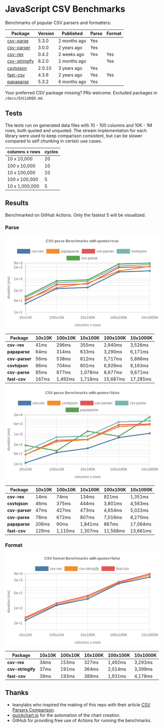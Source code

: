 # JavaScript CSV Benchmarks

Benchmarks of popular CSV parsers and formatters:

<!-- packages -->
| Package | Version | Published | Parse | Format 
|---------|---------|-----------|-------|--------
| [csv-parse](https://www.npmjs.com/package/csv-parse) | 5.3.0 | 2 months ago | Yes |  
| [csv-parser](https://www.npmjs.com/package/csv-parser) | 3.0.0 | 2 years ago | Yes |  
| [csv-rex](https://www.npmjs.com/package/csv-rex) | 0.4.2 | 2 weeks ago | Yes | Yes 
| [csv-stringify](https://www.npmjs.com/package/csv-stringify) | 6.2.0 | 2 months ago |  | Yes 
| [csvtojson](https://www.npmjs.com/package/csvtojson) | 2.0.10 | 3 years ago | Yes |  
| [fast-csv](https://www.npmjs.com/package/fast-csv) | 4.3.6 | 2 years ago | Yes | Yes 
| [papaparse](https://www.npmjs.com/package/papaparse) | 5.3.2 | 6 months ago | Yes |  
<!-- packages -->

Your preferred CSV package missing? PRs welcome. Excluded packages in `/docs/EXCLUDED.md`.

## Tests
The tests run on generated data files with 10 - 100 columns and 10K - 1M rows, both quoted and unquoted. The stream implementation for each library were used to keep comparison consistent, but can be slower compared to self chunking in certain use cases.

<!-- tests -->
| columns x rows | cycles 
|----------------|--------
| 10 x 10,000 | 20 
| 100 x 10,000 | 10 
| 10 x 100,000 | 10 
| 100 x 100,000 | 5 
| 10 x 1,000,000 | 5 
<!-- tests -->

## Results 
Benchmarked on GitHub Actions. Only the fastest 5 will be visualized.

### Parse
![Quoted CSV Parser Benchmarks](https://github.com/willfarrell/csv-benchmarks/raw/main/results/parse_quotes%3Dtrue.png)

<!-- parse quotes=true -->
| Package | 10x10K | 100x10K | 10x100K | 100x100K | 10x1000K 
|---------|---|---|---|---|---
| **csv-rex** | 41ms | 296ms | 355ms | 2,940ms | 3,526ms 
| **papaparse** | 64ms | 314ms | 633ms | 3,290ms | 6,171ms 
| **csv-parser** | 56ms | 538ms | 612ms | 5,717ms | 5,866ms 
| **csvtojson** | 86ms | 704ms | 801ms | 6,926ms | 8,163ms 
| **csv-parse** | 95ms | 877ms | 1,078ms | 8,677ms | 9,671ms 
| **fast-csv** | 167ms | 1,492ms | 1,718ms | 15,687ms | 17,285ms 
<!-- parse quotes=true -->

![Non-Quoted CSV Parser Benchmarks](https://github.com/willfarrell/csv-benchmarks/raw/main/results/parse_quotes%3Dfalse.png)

<!-- parse quotes=false -->
| Package | 10x10K | 100x10K | 10x100K | 100x100K | 10x1000K 
|---------|---|---|---|---|---
| **csv-rex** | 14ms | 74ms | 134ms | 821ms | 1,351ms 
| **csvtojson** | 46ms | 375ms | 444ms | 3,801ms | 4,563ms 
| **csv-parser** | 47ms | 427ms | 473ms | 4,654ms | 5,022ms 
| **csv-parse** | 78ms | 672ms | 807ms | 7,016ms | 8,270ms 
| **papaparse** | 206ms | 90ms | 1,841ms | 867ms | 17,064ms 
| **fast-csv** | 129ms | 1,110ms | 1,307ms | 11,568ms | 13,661ms 
<!-- parse quotes=false -->

### Format

![Non-Quoted CSV Formatter Benchmarks](https://github.com/willfarrell/csv-benchmarks/raw/main/results/format_quotes%3Dfalse.png)

<!-- format quotes=false -->
| Package | 10x10K | 100x10K | 10x100K | 100x100K | 10x1000K 
|---------|---|---|---|---|---
| **csv-rex** | 34ms | 153ms | 327ms | 1,492ms | 3,293ms 
| **csv-stringify** | 37ms | 191ms | 364ms | 2,014ms | 3,399ms 
| **fast-csv** | 39ms | 193ms | 389ms | 1,931ms | 4,178ms 
<!-- format quotes=false -->

## Thanks
- leanylabs who inspired the making of this repo with their article [CSV Parsers Comparison](https://leanylabs.com/blog/js-csv-parsers-benchmarks/).
- [quickchart.io](https://quickchart.io) for the automation of the chart creation.
- GitHub for providing free use of Actions for running the benchmarks.
